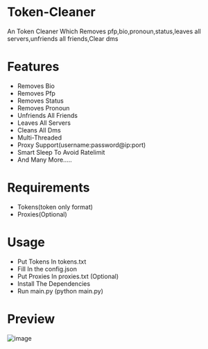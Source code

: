 # Token-Cleaner
An Token Cleaner Which Removes pfp,bio,pronoun,status,leaves all servers,unfriends all friends,Clear dms 

# Features

- Removes Bio
- Removes Pfp
- Removes Status
- Removes Pronoun
- Unfriends All Friends
- Leaves All Servers
- Cleans All Dms 
- Multi-Threaded
- Proxy Support(username:password@ip:port)
- Smart Sleep To Avoid Ratelimit
- And Many More.....

# Requirements

- Tokens(token only format)
- Proxies(Optional)

# Usage 

- Put Tokens In tokens.txt
- Fill In the config.json
- Put Proxies In proxies.txt (Optional)
- Install The Dependencies
- Run main.py (python main.py)

# Preview 

![image](https://github.com/user-attachments/assets/e4870db3-24aa-4368-981e-d6b27530b893)



